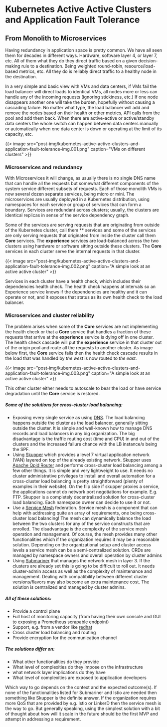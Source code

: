 # Kubernetes Active Active Clusters and Application Fault Tolerance



## From Monolith to Microservices
Having redundancy in application space is pretty common. We have all seen them for decades in different ways. Hardware, software layer 4, or layer 7, etc. All of them what they do they direct traffic based on a given decision-making rule to a destination. Being weighted round-robin, resource/load-based metrics, etc. All they do is reliably direct traffic to a healthy node in the destination.

In a very simple and basic view with VMs and data centers, if VMs fail the load balancer will direct loads to identical VMs, all nodes more or less can handle any of the incoming requests (ignoring stickiness, etc.) If one node disappears another one will take the burden, hopefully without causing a cascading failure. No matter what type, the load balancer will add and remove the nodes based on their health or other metrics, API calls from the pool and add them back. When there are active-active or active/standby data centers the whole switch can happen between data centers manually or automatically when one data center is down or operating at the limit of its capacity, etc.

{{< image src="post-img/kubernetes-active-active-clusters-and-application-fault-tolerance-img.001.png" caption="VMs on different clusters" >}}

### Microservices and redundancy
With Microservices it will change, as usually there is no single DNS name that can handle all the requests but somewhat different components of the system service different subsets of requests. Each of those monolith VMs is now several dozen separate services, being micro or mini. The microservices are usually deployed in a Kubernetes distribution, using namespaces for each service or group of services that can form a boundary. Services are redundant across clusters; usually, the clusters are identical replicas in sense of the service dependency graph. 

Some of the services are serving requests that are originating from outside of the Kubernetes cluster, call them ** services and some of the services are only serving requests that originated from inside the cluster call them **Core** services. The **experience** services are load-balanced across the two clusters using hardware or software sitting outside these clusters. The **Core** services in each cluster serve the internal requests in that cluster.

{{< image src="post-img/kubernetes-active-active-clusters-and-application-fault-tolerance-img.002.png" caption="A simple look at an active active cluster" >}}


Services in each cluster have a health check, which includes their dependencies health check. The health check happens at intervals so an Experience service knows if the dependencies are healthy and it can operate or not, and it exposes that status as its own health check to the load balancer. 

### Microservices and cluster reliability
The problem arises when some of the **Core** services are not implementing the health check or that a **Core** service that handles a fraction of these requests that arrive at the **experience** service is dying off in one cluster. The health check cascade will put the **experience** service in that cluster out of the origin pool and route all the requests to another cluster.  As image below first, the **Core** service fails then the health check cascade results in the load that was handled by *the west* is now routed to *the east*.

{{< image src="post-img/kubernetes-active-active-clusters-and-application-fault-tolerance-img.003.png" caption="A simple look at an active active cluster" >}}


This other cluster either needs to autoscale to bear the load or have service degradation until the  **Core**  service is restored.

##### Some of the solutions for cross-cluster load balancing:
- Exposing every single service as using [DNS](https://jvns.ca/blog/2022/04/26/new-zine--how-dns-works-/). The load balancing happens outside the cluster as the load balancer, generally sitting outside the cluster. It is simple and well-known how to manage DNS records and load balancers in any big organization. The big disadvantage is the traffic routing cost (time and CPU) in and out of the clusters and the increased failure chance with the LB instance/s being the SPF.
- Using [Skupper](https://skupper.io) which provides a level 7 virtual application network (VAN) layered on top of the already existing network. Skupper uses [Apache Qpid Router](http://qpid.apache.org/components/dispatch-router/) and performs cross-cluster load balancing among a few other things. It is simple and very lightweight to use. It needs no cluster administrative privileges to install and overall automation for a cross-cluster load balancing is pretty straightforward (plenty of examples in their website). On the flip side if skupper proxies a service, the applications cannot do network port negotiations for example. E.g. FTP. Skupper is a completely decentralized solution for cross-cluster load balancing. Each namespace owner can decide to use it or not.
- Use a [Service Mesh](https://servicemesh.es/) federation. Service mesh is a component that can help with addressing quite an array of requirements, one being cross-cluster load balancing! The mesh can dynamically balance the load between the two clusters for any of the service constructs that are enrolled. The disadvantage is the complexity of the service mesh operation and management. Of course, the mesh provides many other functionalities which if the organization requires it may be a reasonable solution. Depending on the organizational setup and cluster access levels a service mesh can be a semi-centralized solution. CRDs are managed by namespace owners and overall operation by cluster admins
- Using [Submariner](https://submariner.io/) that manages the network mesh in layer 3. If the clusters are already set this is going to be difficult to roll out. It needs cluster-admin access as well as the complexity of maintenance and management. Dealing with compatibility between different cluster versions/flavors may also become an extra maintenance cost. The solution is centralized and managed by cluster admins. 


##### All of these solutions:

- Provide a control plane
- Full host of monitoring capacity (from having their own console and GUI to exposing a Prometheus scrapable endpoint)
- Support, e.g. from a vendor like [redhat](https://redhat.com)
- Cross cluster load balancing and routing
- Provide encryption for the communication channel

##### The solutions differ on:

- What other functionalities do they provide
- What level of complexities do they impose on the infrastructure
- what network layer implications do they have
- What level of complexities are exposed to application developers


Which way to go depends on the context and the expected outcome(s). If none of the functionalities listed for Submariner and Istio are needed then something like Skupper is the definite answer. If the organization requires more QoS that are provided by e.g. Istio or LinkerD then the service mesh is the way to go. But generally speaking, using the simplest solution with a bit of thought about how will it scale in the future should be the first MVP and attempt in addressing a requirement.

